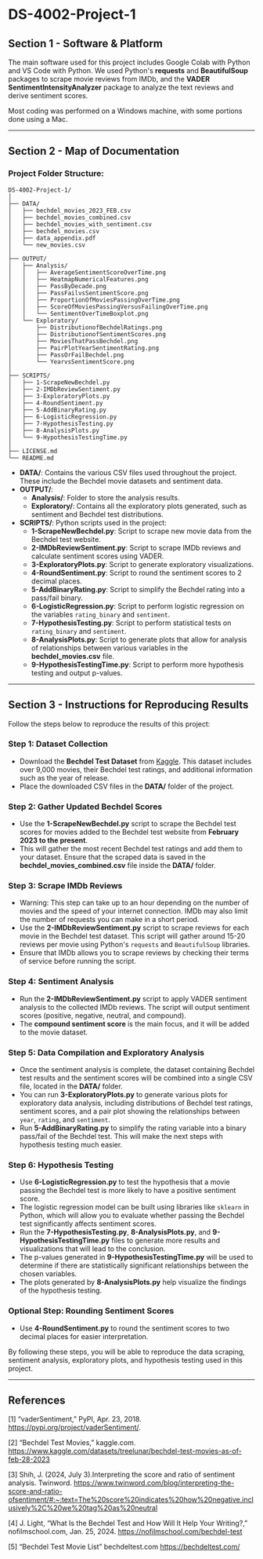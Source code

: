 # DS-4002-Project-1 

## Section 1 - Software & Platform

The main software used for this project includes Google Colab with Python and VS Code with Python. We used Python's **requests** and **BeautifulSoup** packages to scrape movie reviews from IMDb, and the **VADER SentimentIntensityAnalyzer** package to analyze the text reviews and derive sentiment scores. 

Most coding was performed on a Windows machine, with some portions done using a Mac.

---

## Section 2 - Map of Documentation

### Project Folder Structure:

```
DS-4002-Project-1/
│
├── DATA/
│   ├── bechdel_movies_2023_FEB.csv
│   ├── bechdel_movies_combined.csv
│   ├── bechdel_movies_with_sentiment.csv
│   ├── bechdel_movies.csv
│   ├── data_appendix.pdf
│   └── new_movies.csv 
│
├── OUTPUT/
│   ├── Analysis/
│   │   ├── AverageSentimentScoreOverTime.png
│   │   ├── HeatmapNumericalFeatures.png
│   │   ├── PassByDecade.png
│   │   ├── PassFailvsSentimentScore.png
│   │   ├── ProportionOfMoviesPassingOverTime.png
│   │   ├── ScoreOfMoviesPassingVersusFailingOverTime.png
│   │   └── SentimentOverTimeBoxplot.png
│   └── Exploratory/
│       ├── DistributionofBechdelRatings.png
│       ├── DistributionofSentimentScores.png
│       ├── MoviesThatPassBechdel.png
│       ├── PairPlotYearSentimentRating.png
│       ├── PassOrFailBechdel.png
│       └── YearvsSentimentScore.png
│
├── SCRIPTS/
│   ├── 1-ScrapeNewBechdel.py
│   ├── 2-IMDbReviewSentiment.py
│   ├── 3-ExploratoryPlots.py
│   ├── 4-RoundSentiment.py
│   ├── 5-AddBinaryRating.py
│   ├── 6-LogisticRegression.py
│   ├── 7-HypothesisTesting.py
│   ├── 8-AnalysisPlots.py
│   └── 9-HypothesisTestingTime.py
│
├── LICENSE.md
└── README.md
```

- **DATA/**: Contains the various CSV files used throughout the project. These include the Bechdel movie datasets and sentiment data.
- **OUTPUT/**:
  - **Analysis/**: Folder to store the analysis results.
  - **Exploratory/**: Contains all the exploratory plots generated, such as sentiment and Bechdel test distributions.
- **SCRIPTS/**: Python scripts used in the project:
  - **1-ScrapeNewBechdel.py**: Script to scrape new movie data from the Bechdel test website.
  - **2-IMDbReviewSentiment.py**: Script to scrape IMDb reviews and calculate sentiment scores using VADER.
  - **3-ExploratoryPlots.py**: Script to generate exploratory visualizations.
  - **4-RoundSentiment.py**: Script to round the sentiment scores to 2 decimal places.
  - **5-AddBinaryRating.py**: Script to simplify the Bechdel rating into a pass/fail binary.
  - **6-LogisticRegression.py**: Script to perform logistic regression on the variables `rating_binary` and `sentiment`.
  - **7-HypothesisTesting.py**: Script to perform statistical tests on `rating_binary` and `sentiment`.
  - **8-AnalysisPlots.py**: Script to generate plots that allow for analysis of relationships between various variables in the **bechdel_movies.csv** file.
  - **9-HypothesisTestingTime.py**: Script to perform more hypothesis testing and output p-values.
  
---

## Section 3 - Instructions for Reproducing Results

Follow the steps below to reproduce the results of this project:

### Step 1: Dataset Collection
- Download the **Bechdel Test Dataset** from [Kaggle](https://www.kaggle.com/datasets/treelunar/bechdel-test-movies-as-of-feb-28-2023). This dataset includes over 9,000 movies, their Bechdel test ratings, and additional information such as the year of release.
- Place the downloaded CSV files in the **DATA/** folder of the project.

### Step 2: Gather Updated Bechdel Scores
- Use the **1-ScrapeNewBechdel.py** script to scrape the Bechdel test scores for movies added to the Bechdel test website from **February 2023 to the present**.
- This will gather the most recent Bechdel test ratings and add them to your dataset. Ensure that the scraped data is saved in the **bechdel_movies_combined.csv** file inside the **DATA/** folder.

### Step 3: Scrape IMDb Reviews
- Warning: This step can take up to an hour depending on the number of movies and the speed of your internet connection. IMDb may also limit the number of requests you can make in a short period.
- Use the **2-IMDbReviewSentiment.py** script to scrape reviews for each movie in the Bechdel test dataset. This script will gather around 15-20 reviews per movie using Python's `requests` and `BeautifulSoup` libraries.
- Ensure that IMDb allows you to scrape reviews by checking their terms of service before running the script.

### Step 4: Sentiment Analysis
- Run the **2-IMDbReviewSentiment.py** script to apply VADER sentiment analysis to the collected IMDb reviews. The script will output sentiment scores (positive, negative, neutral, and compound).
- The **compound sentiment score** is the main focus, and it will be added to the movie dataset.

### Step 5: Data Compilation and Exploratory Analysis
- Once the sentiment analysis is complete, the dataset containing Bechdel test results and the sentiment scores will be combined into a single CSV file, located in the **DATA/** folder.
- You can run **3-ExploratoryPlots.py** to generate various plots for exploratory data analysis, including distributions of Bechdel test ratings, sentiment scores, and a pair plot showing the relationships between `year`, `rating`, and `sentiment`.
- Run **5-AddBinaryRating.py** to simplify the rating variable into a binary pass/fail of the Bechdel test. This will make the next steps with hypothesis testing much easier.

### Step 6: Hypothesis Testing
- Use **6-LogisticRegression.py** to test the hypothesis that a movie passing the Bechdel test is more likely to have a positive sentiment score.
- The logistic regression model can be built using libraries like `sklearn` in Python, which will allow you to evaluate whether passing the Bechdel test significantly affects sentiment scores.
- Run the **7-HypothesisTesting.py**, **8-AnalysisPlots.py**, and **9-HypothesisTestingTime.py** files to generate more results and visualizations that will lead to the conclusion.
- The p-values generated in **9-HypothesisTestingTime.py** will be used to determine if there are statistically significant relationships between the chosen variables.
- The plots generated by **8-AnalysisPlots.py** help visualize the findings of the hypothesis testing.

### Optional Step: Rounding Sentiment Scores
- Use **4-RoundSentiment.py** to round the sentiment scores to two decimal places for easier interpretation.

By following these steps, you will be able to reproduce the data scraping, sentiment analysis, exploratory plots, and hypothesis testing used in this project.

---

## References 

[1] “vaderSentiment,” PyPI, Apr. 23, 2018. https://pypi.org/project/vaderSentiment/.

[2] “Bechdel Test Movies,” kaggle.com.
https://www.kaggle.com/datasets/treelunar/bechdel-test-movies-as-of-feb-28-2023

[3] Shih, J. (2024, July 3).Interpreting the score and ratio of sentiment analysis. Twinword.
https://www.twinword.com/blog/interpreting-the-score-and-ratio-ofsentiment/#:~:text=The%20score%20indicates%20how%20negative,inclusively%2C%20we%20tag%20as%20neutral

[4] J. Light, “What Is the Bechdel Test and How Will It Help Your Writing?,” nofilmschool.com, 
Jan. 25, 2024. https://nofilmschool.com/bechdel-test

[5] “Bechdel Test Movie List” bechdeltest.com
https://bechdeltest.com/


